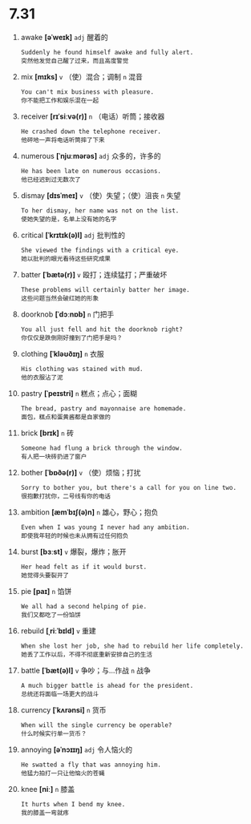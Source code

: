 # 7.31

1. awake **[əˈweɪk]** `adj` 醒着的

   ```
   Suddenly he found himself awake and fully alert.
   突然他发觉自己醒了过来，而且高度警觉
   ```

2. mix **[mɪks]** `v` （使）混合；调制 `n` 混音

   ```
   You can't mix business with pleasure.
   你不能把工作和娱乐混在一起
   ```

3. receiver **[rɪˈsiːvə(r)]** `n` （电话）听筒；接收器

   ```
   He crashed down the telephone receiver.
   他砰地一声将电话听筒摔了下来
   ```

4. numerous **[ˈnjuːmərəs]** `adj` 众多的，许多的

   ```
   He has been late on numerous occasions.
   他已经迟到过无数次了
   ```

5. dismay **[dɪsˈmeɪ]** `v` （使）失望；（使）沮丧 `n` 失望

   ```
   To her dismay, her name was not on the list.
   使她失望的是，名单上没有她的名字
   ```

6. critical **[ˈkrɪtɪk(ə)l]** `adj` 批判性的

   ```
   She viewed the findings with a critical eye.
   她以批判的眼光看待这些研究成果
   ```

7. batter **[ˈbætə(r)]** `v` 殴打；连续猛打；严重破坏

   ```
   These problems will certainly batter her image.
   这些问题当然会破红她的形象
   ```

8. doorknob **[ˈdɔːnɒb]** `n` 门把手

   ```
   You all just fell and hit the doorknob right?
   你仅仅是跌倒刚好撞到了门把手是吗？
   ```

9. clothing **[ˈkləʊðɪŋ]** `n` 衣服

   ```
   His clothing was stained with mud.
   他的衣服沾了泥
   ```

10. pastry **[ˈpeɪstri]** `n` 糕点；点心；面糊

    ```
    The bread, pastry and mayonnaise are homemade.
    面包，糕点和蛋黄酱都是自家做的
    ```

11. brick **[brɪk]** `n` 砖

    ```
    Someone had flung a brick through the window.
    有人把一块砖扔进了窗户
    ```

12. bother **[ˈbɒðə(r)]** `v` （使）烦恼；打扰

    ```
    Sorry to bother you, but there's a call for you on line two.
    很抱歉打扰你，二号线有你的电话
    ```

13. ambition **[æmˈbɪʃ(ə)n]** `n` 雄心，野心；抱负

    ```
    Even when I was young I never had any ambition.
    即使我年轻的时候也未从拥有过任何抱负
    ```

14. burst **[bɜːst]** `v` 爆裂，爆炸；胀开

    ```
    Her head felt as if it would burst.
    她觉得头要裂开了
    ```

15. pie **[paɪ]** `n` 馅饼

    ```
    We all had a second helping of pie.
    我们又都吃了一份馅饼
    ```

16. rebuild **[ˌriːˈbɪld]** `v` 重建

    ```
    When she lost her job, she had to rebuild her life completely.
    她丢了工作以后，不得不彻底重新安排自己的生活
    ```

17. battle **[ˈbæt(ə)l]** `v` 争吵；与...作战 `n` 战争

    ```
    A much bigger battle is ahead for the president.
    总统还将面临一场更大的战斗
    ```

18. currency **[ˈkʌrənsi]** `n` 货币

    ```
    When will the single currency be operable?
    什么时候实行单一货币？
    ```

19. annoying **[əˈnɔɪɪŋ]** `adj` 令人恼火的

    ```
    He swatted a fly that was annoying him.
    他猛力拍打一只让他恼火的苍蝇
    ```

20. knee **[niː]** `n` 膝盖
    ```
    It hurts when I bend my knee.
    我的膝盖一弯就疼
    ```
